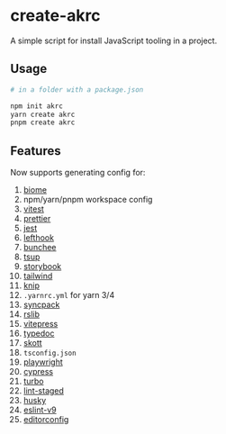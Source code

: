 # create-akrc

A simple script for install JavaScript tooling in a project.

## Usage

```bash
# in a folder with a package.json

npm init akrc
yarn create akrc
pnpm create akrc
```

## Features

Now supports generating config for:

1. [biome](https://biomejs.dev/)
2. npm/yarn/pnpm workspace config
3. [vitest](https://vitest.dev/)
4. [prettier](https://prettier.io/)
5. [jest](https://jestjs.io/)
6. [lefthook](https://github.com/evilmartians/lefthook)
7. [bunchee](https://github.com/huozhi/bunchee)
8. [tsup](https://tsup.egoist.dev/)
9. [storybook](https://storybook.js.org/)
10. [tailwind](https://tailwindcss.com/)
11. [knip](https://knip.dev/)
12. `.yarnrc.yml` for yarn 3/4
13. [syncpack](https://jamiemason.github.io/syncpack/)
14. [rslib](https://github.com/web-infra-dev/rslib)
15. [vitepress](https://vitepress.dev/)
16. [typedoc](https://typedoc.org/)
17. [skott](https://github.com/antoine-coulon/skott)
18. `tsconfig.json`
19. [playwright](https://playwright.dev/)
20. [cypress](https://www.cypress.io/)
21. [turbo](https://turbo.build/repo/docs)
22. [lint-staged](https://github.com/lint-staged/lint-staged)
23. [husky](https://typicode.github.io/husky/)
24. [eslint-v9](https://eslint.org/)
25. [editorconfig](https://editorconfig.org/)

